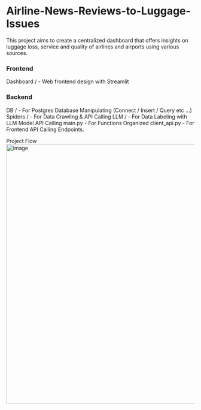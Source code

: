 # Airline-News-Reviews-to-Luggage-Issues
This project aims to create a centralized dashboard that offers insights on luggage loss, service and quality of airlines and airports using various sources.

### Frontend
Dashboard / - Web frontend design with Streamlit

### Backend
DB /  - For Postgres Database Manipulating (Connect / Insert / Query etc ...)
Spiders / - For Data Crawling & API Calling
LLM / - For Data Labeling with LLM Model API Calling
main.py - For Functions Organized
client_api.py - For Frontend API Calling Endpoints.

Project Flow
<img width="694" alt="image" src="https://github.com/user-attachments/assets/a48a2314-54f8-4743-aab9-add695227a72" />
